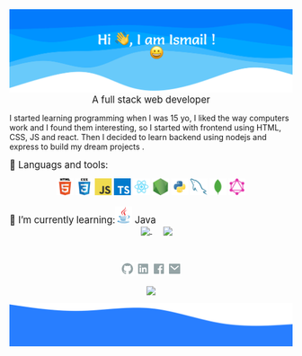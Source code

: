 <img src="./assets/hero-image.svg">

<div align="center">
<span style="font-size:larger;"> A full stack web developer</span>
</div>

<p>I started learning programming when I was 15 yo, I liked the way computers work and I found them interesting, so I started with frontend using HTML, CSS, JS and react. 
Then I decided to learn backend using nodejs and express to build my dream projects .</p>

<span style="font-size:larger;">🎯 Languags and tools:</span>

<div align='center'>
<img src="https://raw.githubusercontent.com/github/explore/80688e429a7d4ef2fca1e82350fe8e3517d3494d/topics/html/html.png" width='30'>
<img src="https://raw.githubusercontent.com/github/explore/80688e429a7d4ef2fca1e82350fe8e3517d3494d/topics/css/css.png" width='30'>
<img src="https://raw.githubusercontent.com/github/explore/80688e429a7d4ef2fca1e82350fe8e3517d3494d/topics/javascript/javascript.png" width='30'>
<img src="https://raw.githubusercontent.com/github/explore/80688e429a7d4ef2fca1e82350fe8e3517d3494d/topics/typescript/typescript.png" width='30'>
<img src="https://raw.githubusercontent.com/github/explore/80688e429a7d4ef2fca1e82350fe8e3517d3494d/topics/react/react.png" width='30'>
<img src="https://raw.githubusercontent.com/github/explore/80688e429a7d4ef2fca1e82350fe8e3517d3494d/topics/nodejs/nodejs.png" width='30'>
<img src="https://raw.githubusercontent.com/github/explore/80688e429a7d4ef2fca1e82350fe8e3517d3494d/topics/python/python.png" width='30'>
<img src="https://raw.githubusercontent.com/devicons/devicon/2ae2a900d2f041da66e950e4d48052658d850630/icons/mysql/mysql-plain.svg" width='30'>
<img src="https://raw.githubusercontent.com/devicons/devicon/2ae2a900d2f041da66e950e4d48052658d850630/icons/mongodb/mongodb-plain.svg" width='30'>
<img src="https://raw.githubusercontent.com/devicons/devicon/2ae2a900d2f041da66e950e4d48052658d850630/icons/graphql/graphql-plain.svg" width='30'>
</div>
<br>
<span style="font-size:larger;">🌱 I’m currently learning:<img src="https://raw.githubusercontent.com/devicons/devicon/2ae2a900d2f041da66e950e4d48052658d850630/icons/java/java-original.svg" width='30'> Java</span>

<div align='center'>
<a href="https://github.com/ismailajizou/github-readme-stats" style='margin: 20px;'>
  <img src="https://github-readme-stats.vercel.app/api?username=ismailajizou&show_icons=true&theme=dracula" align='center' /> 
</a>
<a href="https://github.com/ismailajizou/github-readme-stats">
  <img src="https://github-readme-stats.vercel.app/api/top-langs/?username=ismailajizou&layout=compact&theme=dracula" align='center' /> 
</a>
</div>

<br>
<div align='center' style='margin-top: 30px;'>
<a href="https://github.com/ismailajizou"><img src='./assets/github.png'></a>
<a href="https://www.linkedin.com/in/ismail-ajizou-278837202"><img src='./assets/linkedin.png'></a>
<a href="https://www.facebook.com/ismail.ajizou"><img src='./assets/facebook.png'></a>
<a href="mailto: ismailajizoumo@gmail.com"><img src='./assets/mail.png'></a>
</div>

<p align="center">
  <a href="https://visitor-badge.glitch.me/">
    <img align="center" src="https://page-views.glitch.me/badge?page_id=ismailajizou.ismailajizou">
  </a>
</p>
<img src="./assets/footer.svg">
